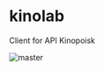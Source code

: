 # kinolab
Client for API Kinopoisk 

![master](https://github.com/lefthanderomg/kinolab/workflows/Run_unit_test/badge.svg)
